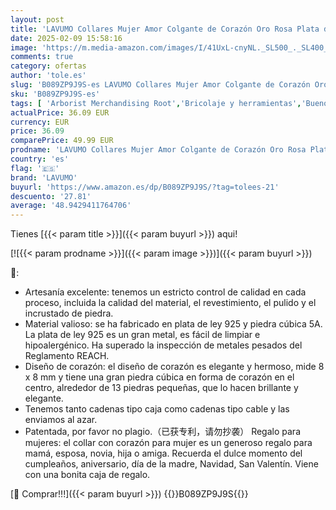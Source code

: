 ```yaml
---
layout: post
title: 'LAVUMO Collares Mujer Amor Colgante de Corazón Oro Rosa Plata de Ley 925 Collares de Mujer Joyas Regalos para Esposa  Mamá  Novia  Cumpleaños Navidad Aniversario día de San Valentín Regalo'
date: 2025-02-09 15:58:16
image: 'https://m.media-amazon.com/images/I/41UxL-cnyNL._SL500_._SL400_.jpg'
comments: true
category: ofertas
author: 'tole.es'
slug: 'B089ZP9J9S-es LAVUMO Collares Mujer Amor Colgante de Corazón Oro Rosa...'
sku: 'B089ZP9J9S-es'
tags: [ 'Arborist Merchandising Root','Bricolaje y herramientas','Buenos precios','Buenos precios en moda','Básicos de invierno de marcas Amazon','Collares  para mujer','Coupons','Jewellery','Joyería para mujer','Moda','Moda Adaptativa','Moda Adaptativa 5','Moda Mujer','Qualified Candidates - ES','Selecciones de moda que son tendencia esta semana','Self Service','Softlines | Jewelry | Co-gender','Special Features Stores','Vestirse fácil','c8538d25-3af9-48d3-aeff-5f3ce5572a36_0','c8538d25-3af9-48d3-aeff-5f3ce5572a36_1901','c8538d25-3af9-48d3-aeff-5f3ce5572a36_3301','c8538d25-3af9-48d3-aeff-5f3ce5572a36_4201','c8538d25-3af9-48d3-aeff-5f3ce5572a36_5101','c8538d25-3af9-48d3-aeff-5f3ce5572a36_6901','c8538d25-3af9-48d3-aeff-5f3ce5572a36_7601','c8538d25-3af9-48d3-aeff-5f3ce5572a36_9301','de','f8a41b96-6bb6-4d7d-bb5b-67f8fcd7c327_0','f8a41b96-6bb6-4d7d-bb5b-67f8fcd7c327_7001','lavumo','ley','navidad','plata','🇪🇸', ]
actualPrice: 36.09 EUR
currency: EUR
price: 36.09
comparePrice: 49.99 EUR
prodname: 'LAVUMO Collares Mujer Amor Colgante de Corazón Oro Rosa Plata de Ley 925 Collares de Mujer Joyas Regalos para Esposa  Mamá  Novia  Cumpleaños Navidad Aniversario día de San Valentín Regalo'
country: 'es'
flag: '🇪🇸'
brand: 'LAVUMO'
buyurl: 'https://www.amazon.es/dp/B089ZP9J9S/?tag=tolees-21'
descuento: '27.81'
average: '48.9429411764706'
---
```


Tienes [{{< param title >}}]({{< param buyurl >}}) aqui!

[![{{< param prodname >}}]({{< param image >}})]({{< param buyurl >}})

🔎:

- Artesanía excelente: tenemos un estricto control de calidad en cada proceso, incluida la calidad del material, el revestimiento, el pulido y el incrustado de piedra.
- Material valioso: se ha fabricado en plata de ley 925 y piedra cúbica 5A. La plata de ley 925 es un gran metal, es fácil de limpiar e hipoalergénico. Ha superado la inspección de metales pesados del Reglamento REACH.
- Diseño de corazón: el diseño de corazón es elegante y hermoso, mide 8 x 8 mm y tiene una gran piedra cúbica en forma de corazón en el centro, alrededor de 13 piedras pequeñas, que lo hacen brillante y elegante.
- Tenemos tanto cadenas tipo caja como cadenas tipo cable y las enviamos al azar.
- Patentada, por favor no plagio.（已获专利，请勿抄袭） Regalo para mujeres: el collar con corazón para mujer es un generoso regalo para mamá, esposa, novia, hija o amiga. Recuerda el dulce momento del cumpleaños, aniversario, día de la madre, Navidad, San Valentín. Viene con una bonita caja de regalo.

[🛒 Comprar!!!]({{< param buyurl >}})
{{<world>}}B089ZP9J9S{{</world>}}
